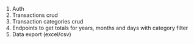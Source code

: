 
1. Auth
2. Transactions crud
3. Transaction categories crud
4. Endpoints to get totals for years, months and days with category filter
5. Data export (excel/csv)
